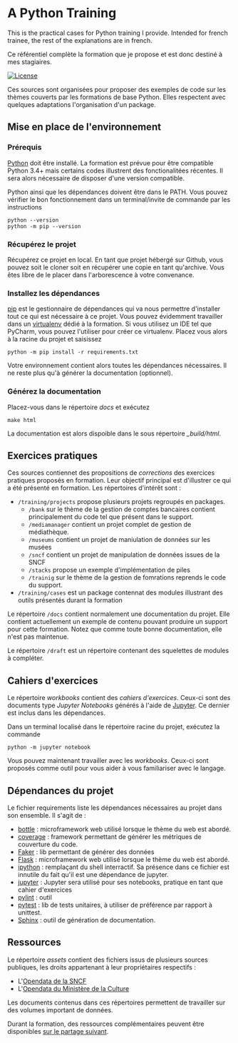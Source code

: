 # A Python Training

This is the practical cases for Python training I provide. Intended for french
trainee, the rest of the explanations are in french.

Ce référentiel complète la formation que je propose et est donc destiné à
mes stagiaires. 

[![License](https://img.shields.io/github/license/darko-itpro/training-python.svg?style=plastic)](https://github.com/darko-itpro/training-python/blob/master/LICENSE)

Ces sources sont organisées pour proposer des exemples de code sur les thèmes
couverts par les formations de base Python. Elles respectent avec quelques
adaptations l'organisation d'un package.

## Mise en place de l'environnement

### Prérequis
[Python](https://www.python.org) doit être installé. La formation est prévue
pour être compatible Python 3.4+ mais certains codes illustrent des
fonctionalitées récentes. Il sera alors nécessaire de disposer d'une version
compatible.

Python ainsi que les dépendances doivent être dans le PATH. Vous pouvez vérifier
le bon fonctionnement dans un terminal/invite de commande par les instructions

```
python --version
python -m pip --version
```

### Récupérez le projet
Récupérez ce projet en local. En tant que projet hébergé sur Github, vous pouvez
soit le cloner soit en récupérer une copie en tant qu'archive. Vous êtes libre
de le placer dans l'arborescence à votre convenance.

### Installez les dépendances
[pip](https://pypi.python.org/pypi/pip) est le gestionnaire de dépendances qui
va nous permettre d'installer tout ce qui est nécessaire à ce projet. Vous
pouvez évidemment travailler dans un [virtualenv](https://virtualenv.pypa.io/en/stable/)
dédié à la formation. Si vous utilisez un IDE tel que PyCharm, vous pouvez
l'utiliser pour créer ce virtualenv. Placez vous alors à la racine du projet et
saisissez

```
python -m pip install -r requirements.txt
```

Votre environnement contient alors toutes les dépendances nécessaires. Il ne
reste plus qu'à générer la documentation (optionnel).

### Générez la documentation
Placez-vous dans le répertoire *docs* et exécutez
 
```
make html
```

La documentation est alors dispoible dans le sous répertoire *_build/html*.

## Exercices pratiques

Ces sources contiennet des propositions de *corrections* des exercices pratiques
proposés en formation. Leur objectif principal est d'illustrer ce qui a été
présenté en formation. Les répertoires d'intérêt sont :
* `/training/projects` propose plusieurs projets regroupés en packages.
    * `/bank` sur le thème de la gestion de comptes bancaires contient
      principalement du code tel que présent dans le support. 
    * `/mediamanager` contient un projet complet de gestion de médiathèque.
    * `/museums` contient un projet de maniulation de données sur les musées
    * `/sncf` contient un projet de manipulation de données issues de la SNCF
    * `/stacks` propose un exemple d'implémentation de piles
    * `/trainig` sur le thème de la gestion de fomrations reprends le code du
      support.
* `/training/cases` est un package contennat des modules illustrant des outils
    présentés durant la formation


Le répertoire `/docs` contient normalement une documentation du projet. Elle
contient actuellement un exemple de contenu pouvant produire un support pour
cette formation. Notez que comme toute bonne documentation, elle n'est pas
maintenue.
 
Le répertoire `/draft` est un répertoire contenant des squelettes de modules à
compléter.

## Cahiers d'exercices

Le répertoire *workbooks* contient des *cahiers d'exercices*. Ceux-ci sont
des documents type *Jupyter Notebooks* générés à l'aide de
[Jupyter](http://jupyter.org/). Ce dernier est inclus dans les dépendances.
 
Dans un terminal localisé dans le répertoire racine du projet,  exécutez la
commande

```
python -m jupyter notebook
```

Vous pouvez maintenant travailler avec les *workbooks*. Ceux-ci sont proposés
comme outil pour vous aider à vous familiariser avec le langage.

## Dépendances du projet
Le fichier requirements liste les dépendances nécessaires au projet dans son
ensemble. Il s'agit de :
 * [bottle](https://bottlepy.org/) : microframework web utilisé lorsque le thème
 du web est abordé.
 * [coverage](http://flask.pocoo.org/) : framework permettant de générer les
 métriques de couverture du code.
 * [Faker](https://faker.readthedocs.io/) : lib permettant de générer des
 données
 * [Flask](http://flask.pocoo.org/) : microframework web utilisé lorsque le
 thème du web est abordé.
 * [ipython](https://ipython.org/) : remplaçant du shell interractif. Sa
 présence dans ce fichier est innutile du fait qu'il est une dépendance de
 jupyter.
 * [jupyter](https://jupyter.org/) : Jupyter sera utilisé pour ses notebooks,
 pratique en tant que cahier d'exercices
 * [pylint](https://www.pylint.org/) : outil 
 * [pytest](https://docs.pytest.org/) : lib de tests unitaires, à utiliser de
 préférence par rapport à unittest.
 * [Sphinx](http://www.sphinx-doc.org/) : outil de génération de documentation.

## Ressources

Le répertoire *assets* contient des fichiers issus de plusieurs sources
publiques, les droits appartenant à leur propriétaires respectifs :
 * L'[Opendata de la SNCF](https://data.sncf.com/)
 * L'[Opendata du Ministère de la Culture](https://data.culture.gouv.fr/pages/home/)

Les documents contenus dans ces répertoires permettent de travailler sur des
volumes important de données.

Durant la formation, des ressources complémentaires peuvent être disponibles
[sur le partage suivant](https://goo.gl/lRyzMZ).
